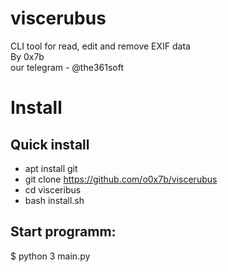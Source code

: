 # viscerubus
CLI tool for read, edit and remove EXIF data  
By 0x7b  
our telegram - @the361soft    

# Install
## Quick install

* apt install git 
* git clone https://github.com/o0x7b/viscerubus 
* cd visceribus
* bash install.sh
## Start programm:
$ python 3 main.py



